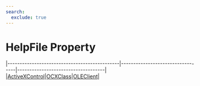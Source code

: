 ```yaml
---
search:
  exclude: true
---
```


<h1 class="heading"><span class="name">HelpFile Property</span></h1>

|----------------------------------------------|----------------------------------|------------------------------------|
|[ActiveXControl](../objects/activexcontrol.md)|[OCXClass](../objects/ocxclass.md)|[OLEClient](../objects/oleclient.md)|
